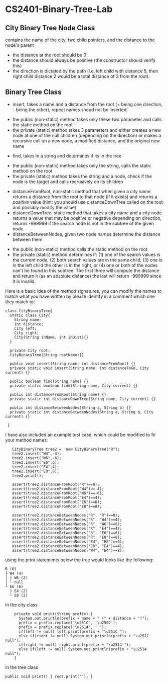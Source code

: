 # CS2401-Binary-Tree-Lab

## City Binary Tree Node Class
contains the name of the city, two child pointers, and the distance to the node's parent
* the distance at the root should be 0
* the distance should always be positive (the constructor should verify this) 
* the direction is dictated by the path (i.e. left child with distance 5, then right child distance 2 would be a total distance of 3 from the root).

## Binary Tree Class
* insert, takes a name and a distance from the root (+ being one direction, - being the other), repeat names shoud not be inserted.
 - the public (non-static) method takes only these two parameter and calls the static method on the root
 - the private (static) method takes 3 parameters and either creates a new node at one of the null children (depending on the direction) or makes a recursive call on a new node, a modified distance, and the original new name
* find, takes in a string and determines if its in the tree
 - the public (non-static) method takes only the string, calls the static method on the root
 - the private (static) method takes the string and a node, check if the node is the target and calls recrusively on its children
* distanceFromRoot, non-static method that when given a city name returns a distance from the root to that node (if it exists) and returns a *positive* value (hint: you should use distanceDownTree called on the root and possibly modify the value)
* distanceDownTree, static method that takes a city name and a city node returns a value that may be positive or negative depending on direction, returns -999999 if the search node is not in the subtree of the given node. 
* distanceBetweenNodes, given two node names determine the distance between them
 - the public (non-static) method calls the static method on the root
 - the private (static) method determines if: (1) one of the search values is the current node, (2) both search values are in the same child, (3) one is in the left child the other is in the right, or (4) one or both of the nodes can't be found in this subtree. The first three will compute the distance and return it (as an absolute distance) the last will return -999999 since it is invalid. 
 
Here is a basic idea of the method signatures, you can modify the names to match what you have written by please identify in a comment which one they match to: 
``` 
class CityBinaryTree{
  static class City{
    String name;
    int distance;
    City left;
    City right;
    City(String inName, int inDist){}
  }
  
  private City root;
  CityBinaryTree(String rootName){}
  
  public void insert(String name, int distanceFromRoot) {}
  private static void insert(String name, int distanceToGo, City current) {}
  
  public boolean find(String name) {}
  private static boolean find(String name, City current) {}
  
  public int distanceFromRoot(String name) {}
  private static int distanceDownTree(String name, City current) {}
  
  public int distanceBetweenNodes(String a, String b) {}
  private static int distanceBetweenNodes(String a, String b, City current) {}
  
 }
 ```
 
 I have also included an example test case, which could be modified to fir your method names:
 ```
    CityBinaryTree tree2 =  new CityBinaryTree("R");
    tree2.insert("W4",-4);
    tree2.insert("W6",-6);
    tree2.insert("E6",6);
    tree2.insert("E4",4);
    tree2.insert("E8",8);
    tree2.print();

    assert(tree2.distanceFromRoot("R")==0);
    assert(tree2.distanceFromRoot("W4")==-4);
    assert(tree2.distanceFromRoot("W6")==-6);
    assert(tree2.distanceFromRoot("E4")==4);
    assert(tree2.distanceFromRoot("E6")==6);
    assert(tree2.distanceFromRoot("E8")==8);

    assert(tree2.distanceBetweenNodes("R", "R")==0);
    assert(tree2.distanceBetweenNodes("R", "W4")==4);
    assert(tree2.distanceBetweenNodes("R", "W6")==6);
    assert(tree2.distanceBetweenNodes("R", "E4")==4);
    assert(tree2.distanceBetweenNodes("R", "E6")==6);
    assert(tree2.distanceBetweenNodes("R", "E8")==8);
    assert(tree2.distanceBetweenNodes("E4", "E8")==4);
    assert(tree2.distanceBetweenNodes("E8", "E4")==4);
    assert(tree2.distanceBetweenNodes("W4", "E4")==8);
```

using the print statements below the tree would looks like the following:
``` 
R (0)
├ W4 (4)
│ ├ W6 (2)
│ └ null
└ E6 (6)
  ├ E4 (2)
  └ E8 (2)
```
in the city class
```
    private void print(String prefix) {
      System.out.println(prefix + name + " (" + distance + ")");
      prefix = prefix.replace('\u251C', '\u2502');
      prefix = prefix.replace('\u2514', ' ');
      if(left != null) left.print(prefix + "\u251C ");
      else if(right != null) System.out.println(prefix + "\u251C null");
      if(right != null) right.print(prefix + "\u2514 ");
      else if(left != null) System.out.println(prefix + "\u2514 null");
    }
```
in the tree class
```
public void print() { root.print(""); }
```
